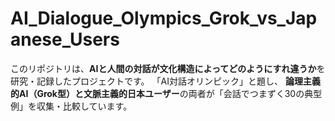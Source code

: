 # AI_Dialogue_Olympics_Grok_vs_Japanese_Users
このリポジトリは、**AIと人間の対話が文化構造によってどのようにすれ違うか**を研究・記録したプロジェクトです。   「AI対話オリンピック」と題し、   **論理主義的AI（Grok型）**と**文脈主義的日本ユーザー**の両者が「会話でつまずく30の典型例」を収集・比較しています。
